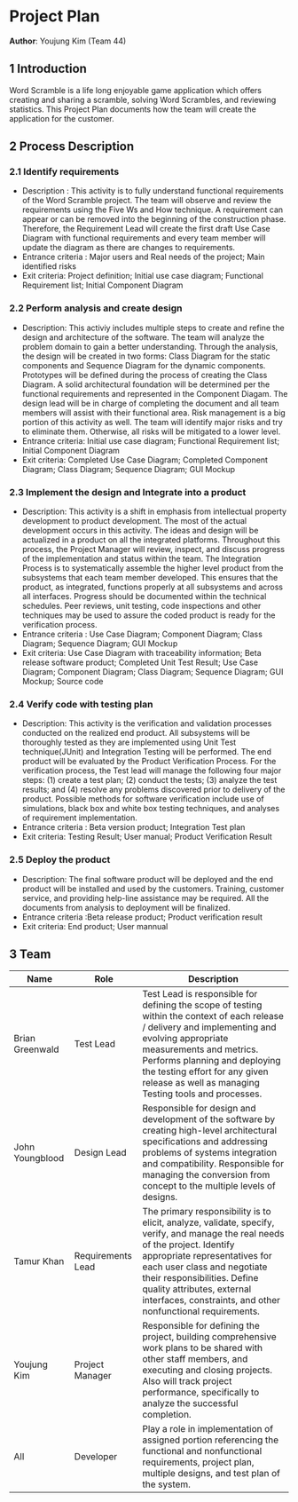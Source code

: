 
# Project Plan
**Author**: Youjung Kim (Team 44)

## 1 Introduction
Word Scramble is a life long enjoyable game application which offers creating and sharing a scramble, solving Word Scrambles, and reviewing statistics. This Project Plan documents how the team will create the application for the customer.

## 2 Process Description
### 2.1 Identify requirements
* Description : This activity is to fully understand functional requirements of the Word Scramble project. The team will observe and review the requirements using the Five Ws and How technique. A requirement can appear or can be removed into the beginning of the construction phase. Therefore, the Requirement Lead will create the first draft Use Case Diagram with functional requirements and every team member will update the diagram as there are changes to requirements.
* Entrance criteria : Major users and Real needs of the project; Main identified risks 
* Exit criteria: Project definition; Initial use case diagram; Functional Requirement list; Initial Component Diagram

### 2.2 Perform analysis and create design
* Description: This activiy includes multiple steps to create and refine the design and architecture of the software. The team will analyze the problem domain to gain a better understanding. Through the analysis, the design will be created in two forms: Class Diagram for the static components and Sequence Diagram for the dynamic components. Prototypes will be defined during the process of creating the Class Diagram. A solid architectural foundation will be determined per the functional requirements and represented in the Component Diagam. The design lead will be in charge of completing the document and all team members will assist with their functional area. Risk management is a big portion of this activity as well. The team will identify major risks and try to eliminate them. Otherwise, all risks will be mitigated to a lower level.
* Entrance criteria: Initial use case diagram; Functional Requirement list; Initial Component Diagram
* Exit criteria: Completed Use Case Diagram; Completed Component Diagram; Class Diagram; Sequence Diagram; GUI Mockup

### 2.3 Implement the design and Integrate into a product
* Description: This activity is a shift in emphasis from intellectual property development to product development.  The most of the actual development occurs in this activity. The ideas and design will be actualized in a product on all the integrated platforms. Throughout this process, the Project Manager will review, inspect, and discuss progress of the implementation and status within the team. The Integration Process is to systematically assemble the higher level product from the subsystems that each team member developed. This ensures that the product, as integrated, functions properly at all subsystems and across all interfaces. Progress should be documented within the technical schedules. Peer reviews, unit testing, code inspections and other techniques may be used to assure the coded product is ready for the verification process. 
* Entrance criteria : Use Case Diagram; Component Diagram; Class Diagram; Sequence Diagram; GUI Mockup 
* Exit criteria: Use Case Diagram with traceability information; Beta release software product; Completed Unit Test Result; Use Case Diagram; Component Diagram; Class Diagram; Sequence Diagram; GUI Mockup; Source code
 
### 2.4 Verify code with testing plan
* Description:  This activity is the verification and validation processes conducted on the realized end product. All subsystems will be thoroughly tested as they are implemented using Unit Test technique(JUnit) and Integration Testing will be performed. The end product will be evaluated by the Product Verification Process. For the verification process, the Test lead will manage the following four major steps: (1) create a test plan; (2) conduct the tests; (3) analyze the test results; and (4) resolve any problems discovered prior to delivery of the product. Possible methods for software verification include use of simulations, black box and white box testing techniques, and analyses of requirement implementation.
* Entrance criteria : Beta version product; Integration Test plan
* Exit criteria: Testing Result; User manual; Product Verification Result 

### 2.5 Deploy the product
* Description: The final software product will be deployed and the end product will be installed and used by the customers. Training, customer service, and providing help-line assistance may be required. All the documents from analysis to deployment  will be finalized.
* Entrance criteria :Beta release product; Product verification result
* Exit criteria: End product; User mannual


## 3 Team
| Name | Role | Description |
| ------ | ------ | ------ |
| Brian Greenwald | Test Lead | Test Lead is responsible for defining the scope of testing within the context of each release / delivery and implementing and evolving appropriate measurements and metrics. Performs planning and deploying the testing effort for any given release as well as managing Testing tools and processes.
| John Youngblood | Design Lead | Responsible for design and development of the software by creating high-level architectural specifications and addressing problems of systems integration and compatibility. Responsible for managing the conversion from concept to the multiple levels of designs. |
| Tamur Khan | Requirements Lead | The primary responsibility is to elicit, analyze, validate, specify, verify, and manage the real needs of the project. Identify appropriate representatives for each user class and negotiate their responsibilities. Define quality attributes, external interfaces, constraints, and other nonfunctional requirements.|
| Youjung Kim | Project Manager | Responsible for defining the project, building comprehensive work plans to be shared with other staff members, and executing and closing projects. Also will track project performance, specifically to analyze the successful completion.|
| All | Developer |  Play a role in implementation of assigned portion referencing the functional and nonfunctional requirements, project plan, multiple designs, and test plan of the system. |
